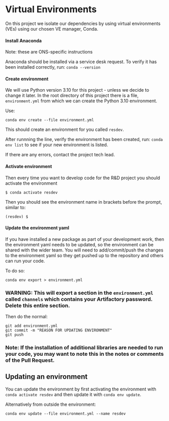 # Virtual Environments

On this project we isolate our dependencies by using virtual environments (VEs) using our chosen VE manager, Conda.

#### Install Anaconda

Note: these are ONS-specific instructions

Anaconda should be installed via a service desk request. To verify it has been installed correctly, run:
`conda --version`

#### Create environment

We will use Python version 3.10 for this project - unless we decide to change it later. In the root directory of this project there is a file, `environment.yml` from which we can create the Python 3.10 environment.

Use:

`conda env create --file environment.yml`

This should create an environment for you called `resdev`.

After runnning the line, verify the environment has been created, run: `conda env list` to see if your new environment is listed.

If there are any errors, contact the project tech lead.


#### Activate environment

Then every time you want to develop code for the R&D project you should activate the environment

`$ conda activate resdev`

Then you should see the environment name in brackets before the prompt, similar to:

`(resdev) $`


#### Update the environment yaml

If you have installed a new package as part of your development work, then the environment yaml needs to be updated, so the environment can be shared with the wider team. You will need to add/commit/push the changes to the environment yaml so they get pushed up to the repository and others can run your code.

To do so:

```
conda env export > environment.yml
```

### WARNING: This will export a section in the `environment.yml` called `channels` which contains your Artifactory password. Delete this entire section.

Then do the normal:
```
git add environment.yml
git commit -m "REASON FOR UPDATING ENVIRONMENT"
git push
```

### Note: If the installation of additional libraries are needed to run your code, you may want to note this in the notes or comments of the Pull Request.

## Updating an environment

You can update the environment by first activating the environment with `conda activate resdev` and then update it with `conda env update`.

Alternatively from outside the environment:
```
conda env update --file environment.yml --name resdev
```
